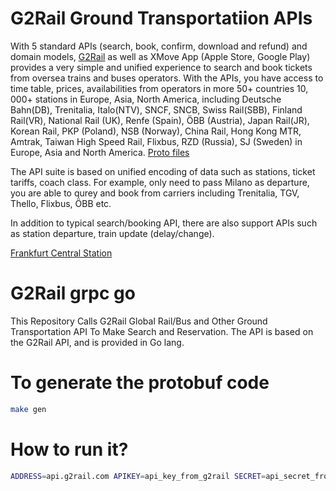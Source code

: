 # G2Rail Ground Transportatiion APIs

With 5 standard APIs (search, book, confirm, download and refund) and domain models, [G2Rail](https://www.g2rail.com) as well as XMove App (Apple Store, Google Play) provides a very simple and unified experience to search and book tickets from oversea trains and buses operators. With the APIs, you have access to time table, prices, availabilities from operators in more 50+ countries 10, 000+ stations in Europe, Asia, North America, including Deutsche Bahn(DB), Trenitalia, Italo(NTV), SNCF, SNCB, Swiss Rail(SBB), Finland Rail(VR), National Rail (UK), Renfe (Spain), ÖBB (Austria), Japan Rail(JR), Korean Rail, PKP (Poland), NSB (Norway), China Rail, Hong Kong MTR, Amtrak, Taiwan High Speed Rail, Flixbus, RZD (Russia), SJ (Sweden) in Europe, Asia and North America. [Proto files](https://github.com/G2Rail/g2rail-grpc-go/tree/master/proto)

The API suite is based on unified encoding of data such as stations, ticket tariffs, coach class. For example, only need to pass Milano as departure, you are able to qurey and book from carriers including Trenitalia, TGV, Thello, Flixbus, ÖBB etc.

In addition to typical search/booking API, there are also support APIs such as station departure, train update (delay/change).

[Frankfurt Central Station](http://help.g2rail.com/stations/frankfurt-hbf)

# G2Rail grpc go

This Repository Calls G2Rail Global Rail/Bus and Other Ground Transportation API To Make Search and Reservation. The API is based on the G2Rail API, and is provided in Go lang.

# To generate the protobuf code

```bash
make gen
```

# How to run it?

```bash
ADDRESS=api.g2rail.com APIKEY=api_key_from_g2rail SECRET=api_secret_from_g2rail make client
```
